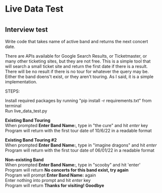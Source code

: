 # Live Data Test
# 
# # 
## Interview test
Write code that takes name of active band and returns the next concert date.

There are APIs available for Google Search Results, or Ticketmaster, or many other ticketing sites, but they are not free.
This is a simple tool that will search a small ticket site and return the first date if there is a result. There will be no
result if there is no tour for whatever the query may be. Either the band doens't exist, or they aren't touring. As I said,
it is a simple implementation.

STEPS:

Install required packages by running "pip install -r requirements.txt" from terminal<br>
Run live_data_test.py

**Existing Band Touring**<br>
When prompted **Enter Band Name:**, type in "the cure" and hit *enter* key<br>
Program will return with the first tour date of 10/6/22 in a readable format

**Existing Band Touring #2**<br>
When prompted **Enter Band Name:**, type in "imagine dragons" and hit *enter*<br>
Program will return with the first tour date of 06/01/22 in a readable format

**Non-existing Band**<br>
When prompted **Enter Band Name:**, type in "scooby" and hit 'enter'<br>
Program will return **No concerts for this band exist, try again**<br>
Program will prompt **Enter Band Name:** again<br>
Enter nothing into prompt and hit *enter* key<br>
Program will return **Thanks for visiting! Goodbye**